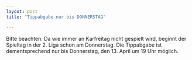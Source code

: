 ```yaml
---
layout: post
title: "Tippabgabe nur bis DONNERSTAG"

---
```


Bitte beachten: Da wie immer an Karfreitag nicht gespielt wird, beginnt der Spieltag in der 2. Liga schon am Donnerstag. Die Tippabgabe ist dementsprechend nur bis Donnerstag, den 13. April um 19 Uhr möglich.


